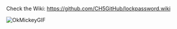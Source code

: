 Check the Wiki: 
https://github.com/CH5GitHub/lockpassword.wiki

![OkMickeyGIF](https://user-images.githubusercontent.com/92840372/194322658-6eacb66f-f2e7-4520-8699-3f26653a93a1.gif)
